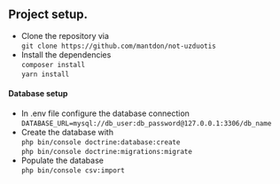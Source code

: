 ## Project setup.

* Clone the repository via\
`git clone https://github.com/mantdon/not-uzduotis` 
* Install the dependencies\
`composer install`\
`yarn install`
#### Database setup
* In .env file configure the database connection\
`DATABASE_URL=mysql://db_user:db_password@127.0.0.1:3306/db_name`
* Create the database with\
`php bin/console doctrine:database:create`\
`php bin/console doctrine:migrations:migrate`
* Populate the database\
`php bin/console csv:import`
